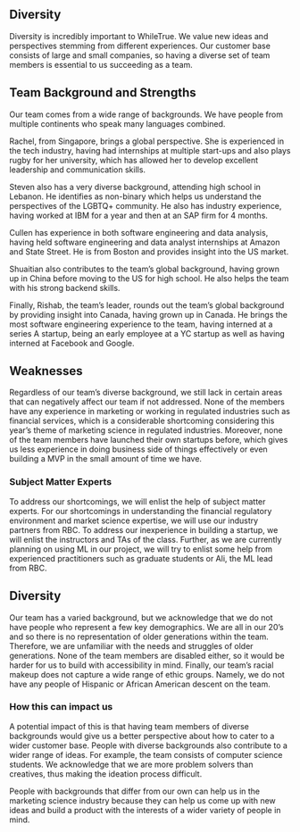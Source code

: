 Diversity
---

Diversity is incredibly important to WhileTrue. We value new ideas and perspectives stemming from different experiences. Our customer base consists of large and small companies, so having a diverse set of team members is essential to us succeeding as a team.

Team Background and Strengths
---

Our team comes from a wide range of backgrounds. We have people from multiple continents who speak many languages combined.

Rachel, from Singapore, brings a global perspective. She is experienced in the tech industry, having had internships at multiple start-ups and also plays rugby for her university, which has allowed her to develop excellent leadership and communication skills.

Steven also has a very diverse background, attending high school in Lebanon. He identifies as non-binary which helps us understand the perspectives of the LGBTQ+ community. He also has industry experience, having worked at IBM for a year and then at an SAP firm for 4 months.

Cullen has experience in both software engineering and data analysis, having held software engineering and data analyst internships at Amazon and State Street. He is from Boston and provides insight into the US market.

Shuaitian also contributes to the team’s global background, having grown up in China before moving to the US for high school. He also helps the team with his strong backend skills.

Finally, Rishab, the team’s leader, rounds out the team’s global background by providing insight into Canada, having grown up in Canada. He brings the most software engineering experience to the team, having interned at a series A startup, being an early employee at a YC startup as well as having interned at Facebook and Google.


## Weaknesses

Regardless of our team’s diverse background, we still lack in certain areas that can negatively affect our team if not addressed. None of the members have any experience in marketing or working in regulated industries such as financial services, which is a considerable shortcoming considering this year’s theme of marketing science in regulated industries. Moreover, none of the team members have launched their own startups before, which gives us less experience in doing business side of things effectively or even building a MVP in the small amount of time we have.

### Subject Matter Experts

To address our shortcomings, we will enlist the help of subject matter experts. For our shortcomings in understanding the financial regulatory environment and market science expertise, we will use our industry partners from RBC. To address our inexperience in building a startup, we will enlist the instructors and TAs of the class. Further, as we are currently planning on using ML in our project, we will try to enlist some help from experienced practitioners such as graduate students or Ali, the ML lead from RBC.

## Diversity

Our team has a varied background, but we acknowledge that we do not have people who represent a few key  demographics. We are all in our 20’s and so there is no representation of older generations within the team. Therefore, we are unfamiliar with the needs and struggles of older generations. None of the team members are disabled either, so it would be harder for us to build with accessibility in mind. Finally, our team’s racial makeup does not capture a wide range of ethic groups. Namely, we do not have any people of Hispanic or African American descent on the team.

### How this can impact us

A potential impact of this is that having team members of diverse backgrounds would give us a better perspective about how to cater to a wider customer base. People with diverse backgrounds also contribute to a wider range of ideas. For example, the team consists of computer science students. We acknowledge that we are more problem solvers than creatives, thus making the ideation process difficult.

People with backgrounds that differ from our own can help us in the marketing science industry because they can help us come up with new ideas and build a product with the interests of a wider variety of people in mind.
